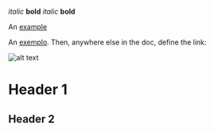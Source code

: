 *italic*   **bold**
_italic_   __bold__

An [example](http://www.google.pt/ "Title")

An [exemplo][id]. Then, anywhere
else in the doc, define the link:

  [id]: http://example.com/  "Titlesw"

![alt text](http://mouapp.com/Mou_128.png "Title")

Header 1
========

Header 2
--------
